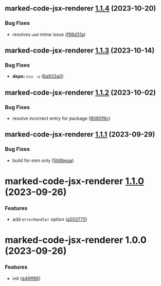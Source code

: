 ## marked-code-jsx-renderer [1.1.4](https://github.com/bent10/marked-extensions/compare/marked-code-jsx-renderer@1.1.3...marked-code-jsx-renderer@1.1.4) (2023-10-20)


### Bug Fixes

* resolves `umd` mime issue ([f98d31a](https://github.com/bent10/marked-extensions/commit/f98d31af547deb496098a54d836a55625e05040e))

## marked-code-jsx-renderer [1.1.3](https://github.com/bent10/marked-extensions/compare/marked-code-jsx-renderer@1.1.2...marked-code-jsx-renderer@1.1.3) (2023-10-14)


### Bug Fixes

* **deps:** `ncu -u` ([8a933a0](https://github.com/bent10/marked-extensions/commit/8a933a02c3dfd68da68fb6743f14d08f3ab5acc5))

## marked-code-jsx-renderer [1.1.2](https://github.com/bent10/marked-extensions/compare/marked-code-jsx-renderer@1.1.1...marked-code-jsx-renderer@1.1.2) (2023-10-02)


### Bug Fixes

* resolve incorrect entry for package ([8080f9c](https://github.com/bent10/marked-extensions/commit/8080f9caf67aad60e9a7f260a615f8f91f19a771))

## marked-code-jsx-renderer [1.1.1](https://github.com/bent10/marked-extensions/compare/marked-code-jsx-renderer@1.1.0...marked-code-jsx-renderer@1.1.1) (2023-09-29)


### Bug Fixes

* build for esm only ([5b9beaa](https://github.com/bent10/marked-extensions/commit/5b9beaa634cad0ace6864aecd3016dc66cbb7ba2))

# marked-code-jsx-renderer [1.1.0](https://github.com/bent10/marked-extensions/compare/marked-code-jsx-renderer@1.0.0...marked-code-jsx-renderer@1.1.0) (2023-09-26)


### Features

* add `errorHandler` option ([a503775](https://github.com/bent10/marked-extensions/commit/a503775ada8a074f9e3fb06bc68acba85d9c2c3f))

# marked-code-jsx-renderer 1.0.0 (2023-09-26)


### Features

* init ([d46ff86](https://github.com/bent10/marked-extensions/commit/d46ff868697dfaf129cdfd55e2c1680ca5d9f463))
